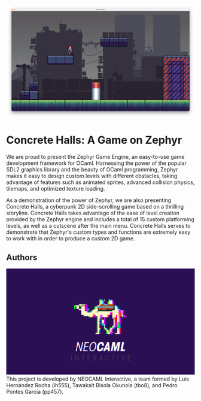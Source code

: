 ![Splash](assets/splash2.png)
# Concrete Halls: A Game on Zephyr
We are proud to present the Zephyr Game Engine, an easy-to-use game development
  framework for OCaml. Harnessing the power of the popular SDL2 graphics library
  and the beauty of OCaml programming, Zephyr makes it easy to design custom levels
  with different obstacles, taking advantage of features such as animated sprites,
  advanced collision physics, tilemaps, and optimized texture loading.

  As a demonstration of the power of Zephyr, we are also presenting Concrete Halls,
  a cyberpunk 2D side-scrolling game based on a thrilling storyline. Concrete
  Halls takes advantage of the ease of level creation provided by the Zephyr
  engine and includes a total of 15 custom platforming levels, as well as a
  cutscene after the main menu. Concrete Halls serves to demonstrate that Zephyr's
  custom types and functions are extremely easy to work with in order to produce
  a custom 2D game.
 
## Authors
![Team](assets/splash.png)
This project is developed by NEOCAML Interactive, a team formed by Luis Hernández Rocha (lh555), Tawakalt Bisola Okunola (tbo8), and Pedro Pontes García (pp457).
